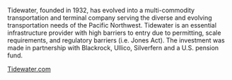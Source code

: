 Tidewater, founded in 1932, has evolved into a multi-commodity transportation and terminal company serving the diverse and evolving transportation needs of the Pacific Northwest. Tidewater is an essential infrastructure provider with high barriers to entry due to permitting, scale requirements, and regulatory barriers (i.e. Jones Act). The investment was made in partnership with Blackrock, Ullico, Silverfern and a U.S. pension fund.


[Tidewater.com](http://www.tidewater.com/)
